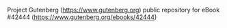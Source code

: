 Project Gutenberg (https://www.gutenberg.org) public repository for eBook #42444 (https://www.gutenberg.org/ebooks/42444)
